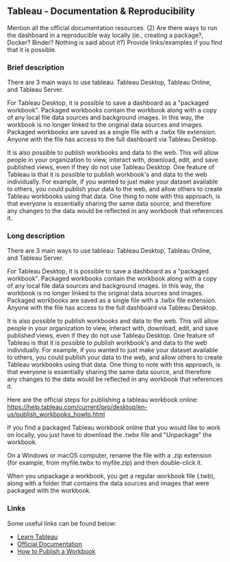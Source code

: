 
## Tableau - Documentation & Reproducibility

Mention all the official documentation resources. (2) Are there ways to run the dashboard in a reproducible way locally (ie., creating a package?, Docker? Binder? Nothing is said about it?) Provide links/examples if you find that it is possible.

### Brief description

There are 3 main ways to use tableau: Tableau Desktop, Tableau Online, and Tableau Server.

For Tableau Desktop, it is possible to save a dashboard as a "packaged workbook". Packaged workbooks contain the workbook along with a copy of any local file data sources and background images. In this way, the workbook is no longer linked to the original data sources and images. Packaged workbooks are saved as a single file with a .twbx file extension. Anyone with the file has access to the full dashboard via Tableau Desktop.

It is also possible to publish workbooks and data to the web. This will allow people in your organization to view, interact with, download, edit, and save published views, even if they do not use Tableau Desktop. One feature of Tableau is that it is possible to publish workbook's and data to the web individually. For example, if you wanted to just make your dataset available to others, you could publish your data to the web, and allow others to create Tableau workbooks using that data. One thing to note with this approach, is that everyone is essentially sharing the same data source, and therefore any changes to the data would be reflected in any workbook that references it.

### Long description

There are 3 main ways to use tableau: Tableau Desktop, Tableau Online, and Tableau Server.

For Tableau Desktop, it is possible to save a dashboard as a "packaged workbook". Packaged workbooks contain the workbook along with a copy of any local file data sources and background images. In this way, the workbook is no longer linked to the original data sources and images. Packaged workbooks are saved as a single file with a .twbx file extension. Anyone with the file has access to the full dashboard via Tableau Desktop.

It is also possible to publish workbooks and data to the web. This will allow people in your organization to view, interact with, download, edit, and save published views, even if they do not use Tableau Desktop. One feature of Tableau is that it is possible to publish workbook's and data to the web individually. For example, if you wanted to just make your dataset available to others, you could publish your data to the web, and allow others to create Tableau workbooks using that data. One thing to note with this approach, is that everyone is essentially sharing the same data source, and therefore any changes to the data would be reflected in any workbook that references it.

Here are the official steps for publishing a tableau workbook online: <https://help.tableau.com/current/pro/desktop/en-us/publish_workbooks_howto.html>

If you find a packaged Tableau workbook online that you would like to work on locally, you just have to download the .twbx file and "Unpackage" the workbook.

On a Windows or macOS computer, rename the file with a .zip extension (for example, from myfile.twbx to myfile.zip) and then double-click it.

When you unpackage a workbook, you get a regular workbook file (.twb), along with a folder that contains the data sources and images that were packaged with the workbook.


### Links

Some useful links can be found below:

-   [Learn Tableau](https://www.tableau.com/learn)
-   [Official Documentation](https://www.tableau.com/support/help)
-   [How to Publish a Workbook](https://help.tableau.com/current/pro/desktop/en-us/publish_workbooks_howto.html)
